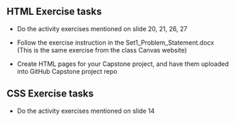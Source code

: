 ## HTML Exercise tasks

- Do the activity exercises mentioned on slide 20, 21, 26, 27

- Follow the exercise instruction in the Set1_Problem_Statement.docx
  (This is the same exercise from the class Canvas website)

- Create HTML pages for your Capstone project, and have them uploaded into GitHub Capstone project repo 

## CSS Exercise tasks

- Do the activity exercises mentioned on slide 14